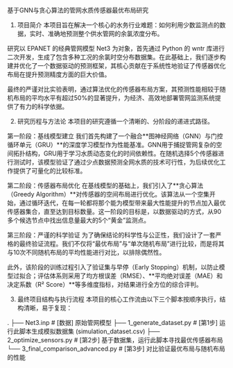 基于GNN与贪心算法的管网水质传感器最优布局研究
1. 项目简介
本项目旨在解决一个核心的水务行业难题：如何利用少数监测点的数据，实时、准确地预测整个供水管网的余氯浓度分布。

研究以 EPANET 的经典管网模型 Net3 为对象，首先通过 Python 的 wntr 库进行二次开发，生成了包含多种工况的余氯时空分布数据集。在此基础上，我们逐步构建并优化了一个数据驱动的预测框架，其核心贡献在于系统性地验证了传感器优化布局在提升预测精度方面的巨大价值。

最终的严谨对比实验表明，通过算法优化的传感器布局方案，其预测性能相较于随机布局的平均水平有超过50%的显著提升，为经济、高效地部署管网监测系统提供了有力的科学依据。

2. 研究历程与方法论
本项目的研究遵循一个清晰的、分阶段的递进式路径。

第一阶段：基线模型建立
我们首先构建了一个融合**图神经网络（GNN）与门控循环单元（GRU）**的深度学习模型作为性能基准。GNN用于捕捉管网复杂的空间拓扑结构，GRU用于学习水质动态变化的时间依赖性。在随机选择5个传感器进行测试时，该模型验证了通过少点数据预测全网水质的技术可行性，为后续优化工作提供了可量化的比较标准。

第二阶段：传感器布局优化
在基线模型的基础上，我们引入了**贪心算法（Greedy Algorithm）**对传感器的空间布局进行优化。该算法从一个空集开始，通过循环迭代，在每一轮都将那个能为模型带来最大性能提升的节点加入最优传感器集合，直至达到目标数量。这一阶段的目标是，以数据驱动的方式，从90多个候选节点中找出信息量最大的5个“黄金”监测点。

第三阶段：严谨的科学验证
为了确保结论的科学性与公正性，我们设计了一套严格的最终验证流程。我们不仅将“最优布局”与“单次随机布局”进行比较，而是将其与10次不同随机布局的平均性能进行对比，以排除偶然性。

此外，该阶段的训练过程引入了验证集与早停（Early Stopping）机制，以防止模型过拟合；评估体系则采用了均方根误差（RMSE）、**平均绝对误差（MAE）和决定系数（R² Score）**等多维度指标，对结果进行全方位的综合评判。

3. 最终项目结构与执行流程
本项目的核心工作流由以下三个脚本按顺序执行，结构清晰，易于复现：

.
├── Net3.inp                           # [数据] 原始管网模型
├── 1_generate_dataset.py                # [第1步] 运行此脚本生成模拟数据集 (simulation_dataset.csv)
├── 2_optimize_sensors.py              # [第2步] 基于数据集，运行此脚本寻找最优传感器布局
└── 3_final_comparison_advanced.py     # [第3步] 对比验证最优布局与随机布局的性能
